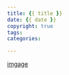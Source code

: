 ```yaml
---
title: {{ title }}
date: {{ date }}
copyright: true
tags:
categories:

---
```

[imgage](/images/)
<!-- more -->